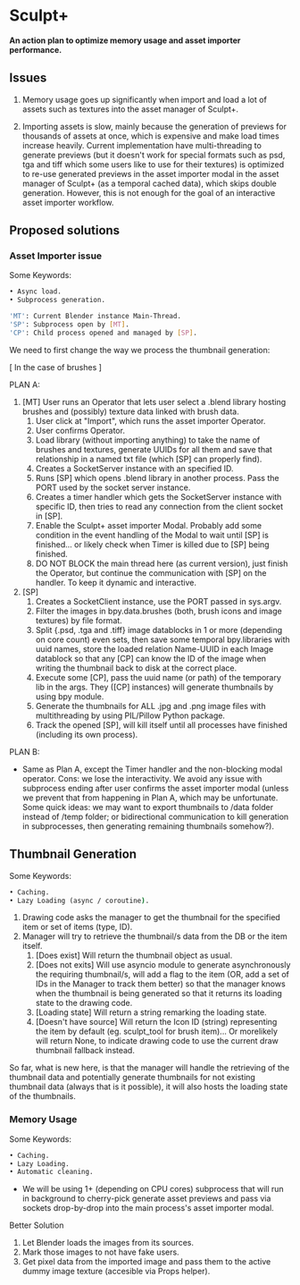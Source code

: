 # Sculpt+

**An action plan to optimize memory usage and asset importer performance.**

## Issues

1. Memory usage goes up significantly when import and load a lot of assets such as textures into the asset manager of Sculpt+.

2. Importing assets is slow, mainly because the generation of previews for thousands of assets at once, which is expensive and make load times increase heavily. Current implementation have multi-threading to generate previews (but it doesn't work for special formats such as psd, tga and tiff which some users like to use for their textures) is optimized to re-use generated previews in the asset importer modal in the asset manager of Sculpt+ (as a temporal cached data), which skips double generation. However, this is not enough for the goal of an interactive asset importer workflow.

## Proposed solutions

### Asset Importer issue

Some Keywords:

``` bash
• Async load.
• Subprocess generation.

'MT': Current Blender instance Main-Thread.
'SP': Subprocess open by [MT].
'CP': Child process opened and managed by [SP].
```

We need to first change the way we process the thumbnail generation:

[ In the case of brushes ]

PLAN A:

1. [MT] User runs an Operator that lets user select a .blend library hosting brushes and (possibly) texture data linked with brush data.
    1. User click at "Import", which runs the asset importer Operator.
    2. User confirms Operator.
    3. Load library (without importing anything) to take the name of brushes and textures, generate UUIDs for all them and save that relationship in a named txt file (which [SP] can properly find).
    4. Creates a SocketServer instance with an specified ID.
    5. Runs [SP] which opens .blend library in another process. Pass the PORT used by the socket server instance.
    6. Creates a timer handler which gets the SocketServer instance with specific ID, then tries to read any connection from the client socket in [SP].
    7. Enable the Sculpt+ asset importer Modal. Probably add some condition in the event handling of the Modal to wait until [SP] is finished... or likely check when Timer is killed due to [SP] being finished.
    8. DO NOT BLOCK the main thread here (as current version), just finish the Operator, but continue the communication with [SP] on the handler. To keep it dynamic and interactive.
2. [SP]
    1. Creates a SocketClient instance, use the PORT passed in sys.argv.
    2. Filter the images in bpy.data.brushes (both, brush icons and image textures) by file format.
    3. Split {.psd, .tga and .tiff} image datablocks in 1 or more (depending on core count) even sets, then save some temporal bpy.libraries with uuid names, store the loaded relation Name-UUID in each Image datablock so that any [CP] can know the ID of the image when writing the thumbnail back to disk at the correct place.
    4. Execute some [CP], pass the uuid name (or path) of the temporary lib in the args. They ([CP] instances) will generate thumbnails by using bpy module.
    5. Generate the thumbnails for ALL .jpg and .png image files with multithreading by using PIL/Pillow Python package.
    6. Track the opened [SP], will kill itself until all processes have finished (including its own process).

PLAN B:

- Same as Plan A, except the Timer handler and the non-blocking modal operator. Cons: we lose the interactivity. We avoid any issue with subprocess ending after user confirms the asset importer modal (unless we prevent that from happening in Plan A, which may be unfortunate. Some quick ideas: we may want to export thumbnails to /data folder instead of /temp folder; or bidirectional communication to kill generation in subprocesses, then generating remaining thumbnails somehow?).

## Thumbnail Generation

Some Keywords:

``` cmd
• Caching.
• Lazy Loading (async / coroutine).
```

1. Drawing code asks the manager to get the thumbnail for the specified item or set of items (type, ID).
2. Manager will try to retrieve the thumbnail/s data from the DB or the item itself.
   1. [Does exist] Will return the thumbnail object as usual.
   2. [Does not exits] Will use asyncio module to generate asynchronously the requiring thumbnail/s, will add a flag to the item (OR, add a set of IDs in the Manager to track them better) so that the manager knows when the thumbnail is being generated so that it returns its loading state to the drawing code.
   3. [Loading state] Will return a string remarking the loading state.
   4. [Doesn't have source] Will return the Icon ID (string) representing the item by default (eg. sculpt_tool for brush item)... Or morelikely will return None, to indicate drawing code to use the current draw thumbnail fallback instead.

So far, what is new here, is that the manager will handle the retrieving of the thumbnail data and potentially generate thumbnails for not existing thumbnail data (always that is it possible), it will also hosts the loading state of the thumbnails.

### Memory Usage

Some Keywords:

``` cmd
• Caching.
• Lazy Loading.
• Automatic cleaning.
```

- We will be using 1+ (depending on CPU cores) subprocess that will run in background to cherry-pick generate asset previews and pass via sockets drop-by-drop into the main process's asset importer modal.

Better Solution

1. Let Blender loads the images from its sources.
2. Mark those images to not have fake users.
3. Get pixel data from the imported image and pass them to the active dummy image texture (accesible via Props helper).
